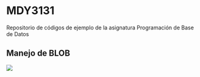 # MDY3131
Repositorio de códigos de ejemplo de la asignatura Programación de Base de Datos

## Manejo de BLOB
[![](http://img.youtube.com/vi/zdN5q4CLkWI/0.jpg)](http://www.youtube.com/watch?v=zdN5q4CLkWI "Tipos de datos BLOB en OCI")
